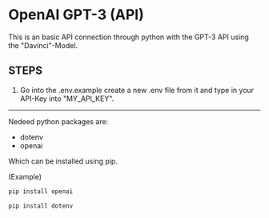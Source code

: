 # OpenAI GPT-3 (API)

This is an basic API connection through python with the GPT-3 API using the "Davinci"-Model.

## STEPS

1.  Go into the .env.example create a new .env file from it and type in your API-Key into "MY_API_KEY".

---

Nedeed python packages are:
-   dotenv
-   openai

Which can be installed using pip.

(Example)
```python
pip install openai
```

```python
pip install dotenv
```

